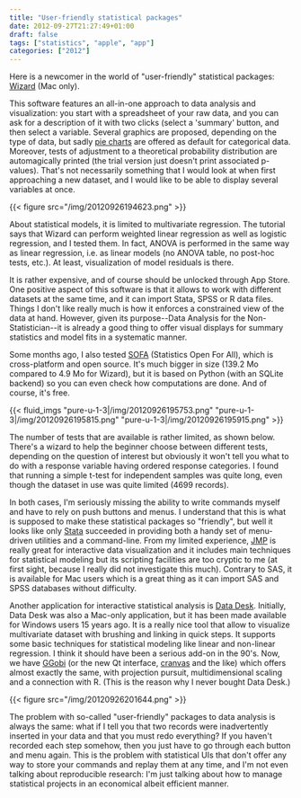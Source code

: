 ```yaml
---
title: "User-friendly statistical packages"
date: 2012-09-27T21:27:49+01:00
draft: false
tags: ["statistics", "apple", "app"]
categories: ["2012"]
---
```


Here is a newcomer in the world of "user-friendly" statistical packages: [Wizard](http://wizard.evanmiller.org) (Mac only).

This software features an all-in-one approach to data analysis and visualization: you start with a spreadsheet of your raw data, and you can ask for a description of it with two clicks (select a 'summary' button, and then select a variable. Several graphics are proposed, depending on the type of data, but sadly [pie charts](http://stats.stackexchange.com/q/8974/930) are offered as default for categorical data. Moreover, tests of adjustment to a theoretical probability distribution are automagically printed (the trial version just doesn't print associated p-values). That's not necessarily something that I would look at when first approaching a new dataset, and I would like to be able to display several variables at once.

{{< figure src="/img/20120926194623.png" >}}

About statistical models, it is limited to multivariate regression. The tutorial says that Wizard can perform weighted linear regression as well as logistic regression, and I tested them. In fact, ANOVA is performed in the same way as linear regression, i.e. as linear models (no ANOVA table, no post-hoc tests, etc.). At least, visualization of model residuals is there.

It is rather expensive, and of course should be unlocked through App Store. One positive aspect of this software is that it allows to work with different datasets at the same time, and it can import Stata, SPSS or R data files. Things I don't like really much is how it enforces a constrained view of the data at hand. However, given its purpose--Data Analysis for the Non-Statistician--it is already a good thing to offer visual displays for summary statistics and model fits in a systematic manner.

Some months ago, I also tested [SOFA](http://www.sofastatistics.com) (Statistics Open For All), which is cross-platform and open source. It's much bigger in size (139.2 Mo compared to 4.9 Mo for Wizard), but it is based on Python (with an SQLite backend) so you can even check how computations are done. And of course, it's free.

{{< fluid_imgs
  "pure-u-1-3|/img/20120926195753.png"
  "pure-u-1-3|/img/20120926195815.png"
  "pure-u-1-3|/img/20120926195915.png" >}}

The number of tests that are available is rather limited, as shown below. There's a wizard to help the beginner choose between different tests, depending on the question of interest but obviously it won't tell you what to do with a response variable having ordered response categories. I found that running a simple t-test for independent samples was quite long, even though the dataset in use was quite limited (4699 records).

In both cases, I'm seriously missing the ability to write commands myself and have to rely on push buttons and menus. I understand that this is what is supposed to make these statistical packages so "friendly", but well it looks like only [Stata](http://stata.com) succeeded in providing both a handy set of menu-driven utilities and a command-line. From my limited experience, [JMP](http://www.jmp.com) is really great for interactive data visualization and it includes main techniques for statistical modeling but its scripting facilities are too cryptic to me (at first sight, because I really did not investigate this much). Contrary to SAS, it is available for Mac users which is a great thing as it can import SAS and SPSS databases without difficulty.

Another application for interactive statistical analysis is [Data Desk](http://www.datadesk.com). Initially, Data Desk was also a Mac-only application, but it has been made available for Windows users 15 years ago. It is a really nice tool that allow to visualize multivariate dataset with brushing and linking in quick steps. It supports some basic techniques for statistical modeling like linear and non-linear regression. I think it should have been a serious add-on in the 90's. Now, we have [GGobi](http://www.ggobi.org) (or the new Qt interface, [cranvas](https://github.com/ggobi/cranvas) and the like) which offers almost exactly the same, with projection pursuit, multidimensional scaling and a connection with R. (This is the reason why I never bought Data Desk.)

{{< figure src="/img/20120926201644.png" >}}

The problem with so-called "user-friendly" packages to data analysis is always the same: what if I tell you that two records were inadvertently inserted in your data and that you must redo everything? If you haven't recorded each step somehow, then you just have to go through each button and menu again. This is the problem with statistical UIs that don't offer any way to store your commands and replay them at any time, and I'm not even talking about reproducible research: I'm just talking about how to manage statistical projects in an economical albeit efficient manner.
